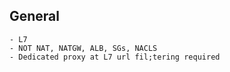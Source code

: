 ## General
    - L7
    - NOT NAT, NATGW, ALB, SGs, NACLS
    - Dedicated proxy at L7 url fil;tering required